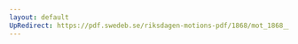 ```yaml
---
layout: default
UpRedirect: https://pdf.swedeb.se/riksdagen-motions-pdf/1868/mot_1868__fk__00077.pdf
---
```

